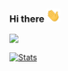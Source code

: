 ### Hi there <img src="https://github.com/v1a0/v1a0/blob/master/hi-hand.gif" width="25px">

<img src="https://github.com/v1a0/v1a0/blob/master/dance.gif" width="25px">

[![Stats](https://github-readme-stats.vercel.app/api?username=iva1010&title_color=f85149&icon_color=f85149&text_color=f85149&bg_color=0d1117&border_color=f85149&show_icons=true)](https://github.com/iva1010?tab=repositories)
